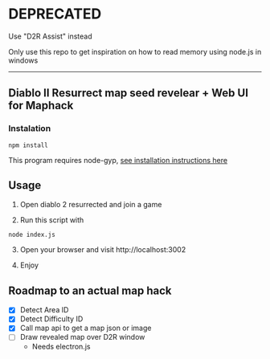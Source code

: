 # DEPRECATED

Use "D2R Assist" instead

Only use this repo to get inspiration on how to read memory using node.js in windows


-------------------

## Diablo II Resurrect map seed revelear + Web UI for Maphack


### Instalation

``` 
npm install
```

This program requires node-gyp, [see installation instructions here](https://github.com/nodejs/node-gyp#on-windows)

## Usage

1. Open diablo 2 resurrected and join a game

2. Run this script with

```
node index.js
```

3. Open your browser and visit http://localhost:3002

4. Enjoy

## Roadmap to an actual map hack

- [x] Detect Area ID
- [X] Detect Difficulty ID
- [X] Call map api to get a map json or image
- [ ] Draw revealed map over D2R window 
    - Needs electron.js
